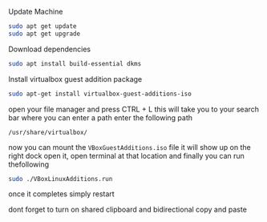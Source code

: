 


Update Machine
```bash
sudo apt get update
sudo apt get upgrade
```

Download dependencies
```bash
sudo apt install build-essential dkms
```

Install virtualbox guest addition package
```bash
sudo apt-get install virtualbox-guest-additions-iso
```



open your file manager and press CTRL + L
this will take you to your search bar where you can enter a path
enter the following path

`/usr/share/virtualbox/`

now you can mount the `VBoxGuestAdditions.iso` file
it will show up on the right dock
open it, open terminal at that location and finally you can run thefollowing

```bash
sudo ./VBoxLinuxAdditions.run
```


once it completes simply restart

dont forget to turn on shared clipboard and bidirectional copy and paste